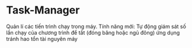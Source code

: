 # Task-Manager
Quản lí các tiến trình chạy trong máy.
Tính năng mới:
Tự động giám sát số lần chạy của chương trình để tắt (đóng băng hoặc ngủ đông) ứng dụng tránh hao tổn tài nguyên máy
